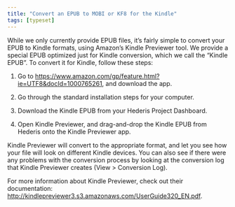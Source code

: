 ```yaml
---
title: "Convert an EPUB to MOBI or KF8 for the Kindle"
tags: [typeset]
---
```

 
<html><body><section data-type="chapter" class="hsecchapter" data-hederis-type="hsecchapter" id="convert-to-kindle" data-pi-attrs="id: convert-to-kindle; data-tags: typeset;" role="doc-chapter" data-tags="typeset" data-author-name=" " data-book-title=" " title="Convert an EPUB to MOBI or KF8 for the Kindle"><p class="hblkp" data-hederis-type="hblkp" id="ptmG6W9l7">While we only currently provide EPUB files, it&#8217;s fairly simple to convert your EPUB to Kindle formats, using Amazon&#8217;s Kindle Previewer tool. We provide a special EPUB optimized just for Kindle conversion, which we call the &#8220;Kindle EPUB&#8221;. To convert it for Kindle, follow these steps:</p><ol class="hwprnumlist" data-hederis-type="hwprnumlist" id="pIp30tEWx"><li class="hblkoli" data-hederis-type="hblkoli" id="liLFqVcGy2"><p class="hblkoli" data-hederis-type="hblklip" id="pAJXozMwQ">Go to <a href="https://www.amazon.com/gp/feature.html?ie=UTF8&amp;docId=1000765261" class="hspana" data-hederis-type="hspana" id="pHABW22Zu">https://www.amazon.com/gp/feature.html?ie=UTF8&amp;docId=1000765261</a>, and download the app.</p></li><li class="hblkoli" data-hederis-type="hblkoli" id="liyh35SrKr"><p class="hblkoli" data-hederis-type="hblklip" id="poxUe4SDD">Go through the standard installation steps for your computer.</p></li><li class="hblkoli" data-hederis-type="hblkoli" id="lin2KwYUIk"><p class="hblkoli" data-hederis-type="hblklip" id="pKsr8MOK7">Download the Kindle EPUB from your Hederis Project Dashboard.</p></li><li class="hblkoli" data-hederis-type="hblkoli" id="liRglYiKh1"><p class="hblkoli" data-hederis-type="hblklip" id="pWl2qMRxU">Open Kindle Previewer, and drag-and-drop the Kindle EPUB from Hederis onto the Kindle Previewer app.</p></li></ol><p class="hblkp" data-hederis-type="hblkp" id="pjnD7hiVH">Kindle Previewer will convert to the appropriate format, and let you see how your file will look on different Kindle devices. You can also see if there were any problems with the conversion process by looking at the conversion log that Kindle Previewer creates (View &gt; Conversion Log).</p><p class="hblkp" data-hederis-type="hblkp" id="p8W80UD5M">For more information about Kindle Previewer, check out their documentation: <a href="http://kindlepreviewer3.s3.amazonaws.com/UserGuide320_EN.pdf" class="hspana" data-hederis-type="hspana" id="p7NR79Pzt">http://kindlepreviewer3.s3.amazonaws.com/UserGuide320_EN.pdf</a>.</p></section></body></html>
